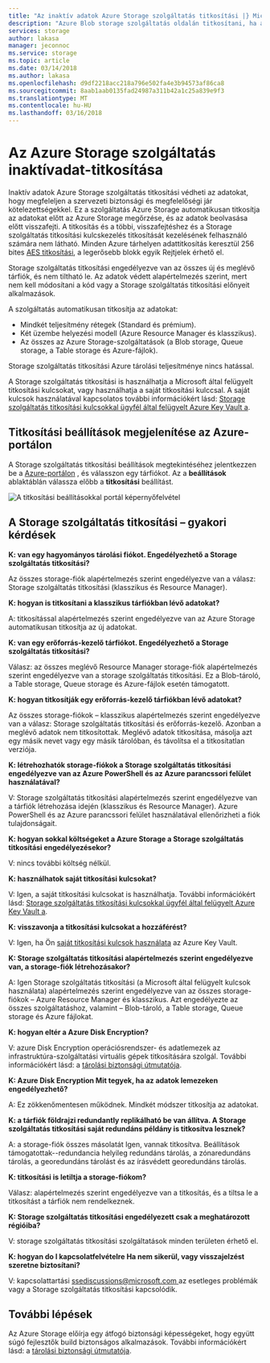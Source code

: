 ```yaml
---
title: "Az inaktív adatok Azure Storage szolgáltatás titkosítási |} Microsoft Docs"
description: "Azure Blob storage szolgáltatás oldalán titkosítani, ha az adatok tárolása az Azure Storage szolgáltatás titkosítási szolgáltatás segítségével, és visszafejteni az adatok beolvasása közben."
services: storage
author: lakasa
manager: jeconnoc
ms.service: storage
ms.topic: article
ms.date: 03/14/2018
ms.author: lakasa
ms.openlocfilehash: d9df2218acc218a796e502fa4e3b94573af86ca8
ms.sourcegitcommit: 8aab1aab0135fad24987a311b42a1c25a839e9f3
ms.translationtype: MT
ms.contentlocale: hu-HU
ms.lasthandoff: 03/16/2018
---
```

# <a name="azure-storage-service-encryption-for-data-at-rest"></a>Az Azure Storage szolgáltatás inaktívadat-titkosítása

Inaktív adatok Azure Storage szolgáltatás titkosítási védheti az adatokat, hogy megfeleljen a szervezeti biztonsági és megfelelőségi jár kötelezettségekkel. Ez a szolgáltatás Azure Storage automatikusan titkosítja az adatokat előtt az Azure Storage megőrzése, és az adatok beolvasása előtt visszafejti. A titkosítás és a többi, visszafejtéshez és a Storage szolgáltatás titkosítási kulcskezelés titkosítását kezelésének felhasználó számára nem látható. Minden Azure tárhelyen adattitkosítás keresztül 256 bites [AES titkosítási](https://en.wikipedia.org/wiki/Advanced_Encryption_Standard), a legerősebb blokk egyik Rejtjelek érhető el.

Storage szolgáltatás titkosítási engedélyezve van az összes új és meglévő tárfiók, és nem tiltható le. Az adatok védett alapértelmezés szerint, mert nem kell módosítani a kód vagy a Storage szolgáltatás titkosítási előnyeit alkalmazások.

A szolgáltatás automatikusan titkosítja az adatokat:

- Mindkét teljesítmény rétegek (Standard és prémium).
- Két üzembe helyezési modell (Azure Resource Manager és klasszikus).
- Az összes az Azure Storage-szolgáltatások (a Blob storage, Queue storage, a Table storage és Azure-fájlok). 

Storage szolgáltatás titkosítási Azure tárolási teljesítménye nincs hatással.

A Storage szolgáltatás titkosítási is használhatja a Microsoft által felügyelt titkosítási kulcsokat, vagy használhatja a saját titkosítási kulccsal. A saját kulcsok használatával kapcsolatos további információkért lásd: [Storage szolgáltatás titkosítási kulcsokkal ügyfél által felügyelt Azure Key Vault a](storage-service-encryption-customer-managed-keys.md).

## <a name="view-encryption-settings-in-the-azure-portal"></a>Titkosítási beállítások megjelenítése az Azure-portálon

A Storage szolgáltatás titkosítási beállítások megtekintéséhez jelentkezzen be a [Azure-portálon](https://portal.azure.com) , és válasszon egy tárfiókot. Az a **beállítások** ablaktáblán válassza előbb a **titkosítási** beállítást.

![A titkosítási beállításokkal portál képernyőfelvétel](./media/storage-service-encryption/image1.png)

## <a name="faq-for-storage-service-encryption"></a>A Storage szolgáltatás titkosítási – gyakori kérdések

**K: van egy hagyományos tárolási fiókot. Engedélyezhető a Storage szolgáltatás titkosítási?**

Az összes storage-fiók alapértelmezés szerint engedélyezve van a válasz: Storage szolgáltatás titkosítási (klasszikus és Resource Manager).

**K: hogyan is titkosítani a klasszikus tárfiókban lévő adatokat?**

A: titkosítással alapértelmezés szerint engedélyezve van az Azure Storage automatikusan titkosítja az új adatokat. 

**K: van egy erőforrás-kezelő tárfiókot. Engedélyezhető a Storage szolgáltatás titkosítási?**

Válasz: az összes meglévő Resource Manager storage-fiók alapértelmezés szerint engedélyezve van a storage szolgáltatás titkosítási. Ez a Blob-tároló, a Table storage, Queue storage és Azure-fájlok esetén támogatott. 

**K: hogyan titkosítják egy erőforrás-kezelő tárfiókban lévő adatokat?**

Az összes storage-fiókok – klasszikus alapértelmezés szerint engedélyezve van a válasz: Storage szolgáltatás titkosítási és erőforrás-kezelő. Azonban a meglévő adatok nem titkosítottak. Meglévő adatok titkosítása, másolja azt egy másik nevet vagy egy másik tárolóban, és távolítsa el a titkosítatlan verziója. 

**K: létrehozhatók storage-fiókok a Storage szolgáltatás titkosítási engedélyezve van az Azure PowerShell és az Azure parancssori felület használatával?**

V: Storage szolgáltatás titkosítási alapértelmezés szerint engedélyezve van a tárfiók létrehozása idején (klasszikus és Resource Manager). Azure PowerShell és az Azure parancssori felület használatával ellenőrizheti a fiók tulajdonságait.

**K: hogyan sokkal költségeket a Azure Storage a Storage szolgáltatás titkosítási engedélyezésekor?**

V: nincs további költség nélkül.

**K: használhatok saját titkosítási kulcsokat?**

V: Igen, a saját titkosítási kulcsokat is használhatja. További információkért lásd: [Storage szolgáltatás titkosítási kulcsokkal ügyfél által felügyelt Azure Key Vault a](storage-service-encryption-customer-managed-keys.md).

**K: visszavonja a titkosítási kulcsokat a hozzáférést?**

V: Igen, ha Ön [saját titkosítási kulcsok használata](storage-service-encryption-customer-managed-keys.md) az Azure Key Vault.

**K: Storage szolgáltatás titkosítási alapértelmezés szerint engedélyezve van, a storage-fiók létrehozásakor?**

A: Igen Storage szolgáltatás titkosítási (a Microsoft által felügyelt kulcsok használata) alapértelmezés szerint engedélyezve van az összes storage-fiókok – Azure Resource Manager és klasszikus. Azt engedélyezte az összes szolgáltatáshoz, valamint – Blob-tároló, a Table storage, Queue storage és Azure fájlokat.

**K: hogyan eltér a Azure Disk Encryption?**

V: azure Disk Encryption operációsrendszer- és adatlemezek az infrastruktúra-szolgáltatási virtuális gépek titkosítására szolgál. További információkért lásd: a [tárolási biztonsági útmutatója](../storage-security-guide.md).

**K: Azure Disk Encryption Mit tegyek, ha az adatok lemezeken engedélyezhető?**

A: Ez zökkenőmentesen működnek. Mindkét módszer titkosítja az adatokat.

**K: a tárfiók földrajzi redundantly replikálható be van állítva. A Storage szolgáltatás titkosítási saját redundáns példány is titkosítva lesznek?**

A: a storage-fiók összes másolatát Igen, vannak titkosítva. Beállítások támogatottak--redundancia helyileg redundáns tárolás, a zónaredundáns tárolás, a georedundáns tárolást és az írásvédett georedundáns tárolás.

**K: titkosítási is letiltja a storage-fiókom?**

Válasz: alapértelmezés szerint engedélyezve van a titkosítás, és a tiltsa le a titkosítást a tárfiók nem rendelkeznek. 

**K: Storage szolgáltatás titkosítási engedélyezett csak a meghatározott régióiba?**

V: storage szolgáltatás titkosítási szolgáltatások minden területen érhető el. 

**K: hogyan do I kapcsolatfelvételre Ha nem sikerül, vagy visszajelzést szeretne biztosítani?**

V: kapcsolattartási [ ssediscussions@microsoft.com ](mailto:ssediscussions@microsoft.com) az esetleges problémák vagy a Storage szolgáltatás titkosítási kapcsolódik.

## <a name="next-steps"></a>További lépések
Az Azure Storage előírja egy átfogó biztonsági képességeket, hogy együtt súgó fejlesztők build biztonságos alkalmazások. További információkért lásd: a [tárolási biztonsági útmutatója](../storage-security-guide.md).
